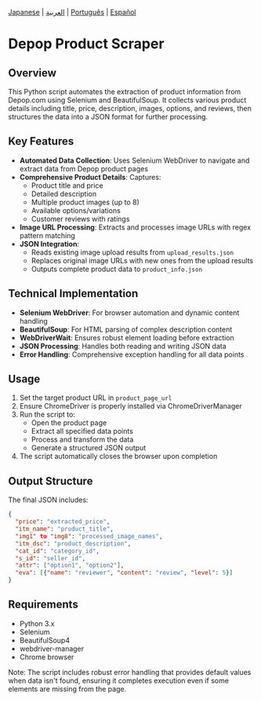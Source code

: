 [Japanese](README-jp.md) | [العربية](README-ar.md) | [Português](README-pt.md) | [Español](README-es.md)
# Depop Product Scraper

## Overview
This Python script automates the extraction of product information from Depop.com using Selenium and BeautifulSoup. It collects various product details including title, price, description, images, options, and reviews, then structures the data into a JSON format for further processing.

## Key Features

- **Automated Data Collection**: Uses Selenium WebDriver to navigate and extract data from Depop product pages
- **Comprehensive Product Details**: Captures:
  - Product title and price
  - Detailed description
  - Multiple product images (up to 8)
  - Available options/variations
  - Customer reviews with ratings
- **Image URL Processing**: Extracts and processes image URLs with regex pattern matching
- **JSON Integration**: 
  - Reads existing image upload results from `upload_results.json`
  - Replaces original image URLs with new ones from the upload results
  - Outputs complete product data to `product_info.json`

## Technical Implementation

- **Selenium WebDriver**: For browser automation and dynamic content handling
- **BeautifulSoup**: For HTML parsing of complex description content
- **WebDriverWait**: Ensures robust element loading before extraction
- **JSON Processing**: Handles both reading and writing JSON data
- **Error Handling**: Comprehensive exception handling for all data points

## Usage

1. Set the target product URL in `product_page_url`
2. Ensure ChromeDriver is properly installed via ChromeDriverManager
3. Run the script to:
   - Open the product page
   - Extract all specified data points
   - Process and transform the data
   - Generate a structured JSON output
4. The script automatically closes the browser upon completion

## Output Structure
The final JSON includes:
```json
{
  "price": "extracted_price",
  "itm_name": "product_title",
  "img1" to "img8": "processed_image_names",
  "itm_dsc": "product_description",
  "cat_id": "category_id",
  "s_id": "seller_id",
  "attr": ["option1", "option2"],
  "eva": [{"name": "reviewer", "content": "review", "level": 5}]
}
```

## Requirements
- Python 3.x
- Selenium
- BeautifulSoup4
- webdriver-manager
- Chrome browser

Note: The script includes robust error handling that provides default values when data isn't found, ensuring it completes execution even if some elements are missing from the page.


